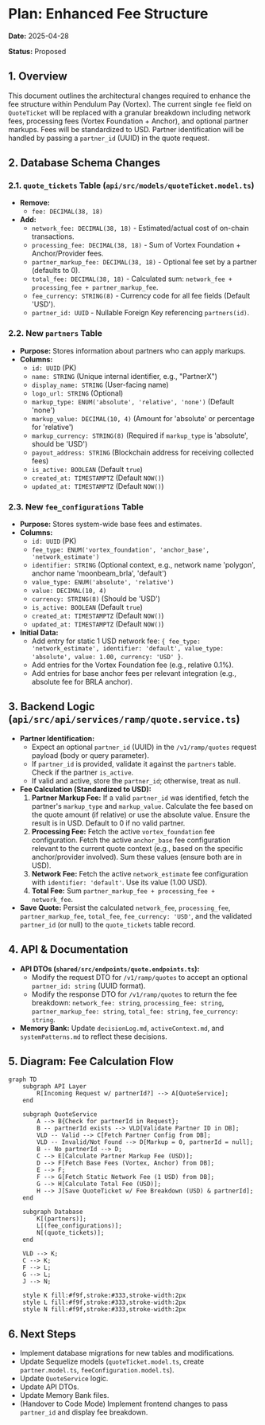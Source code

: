 # Plan: Enhanced Fee Structure

**Date:** 2025-04-28

**Status:** Proposed

## 1. Overview

This document outlines the architectural changes required to enhance the fee structure within Pendulum Pay (Vortex). The current single `fee` field on `QuoteTicket` will be replaced with a granular breakdown including network fees, processing fees (Vortex Foundation + Anchor), and optional partner markups. Fees will be standardized to USD. Partner identification will be handled by passing a `partner_id` (UUID) in the quote request.

## 2. Database Schema Changes

### 2.1. `quote_tickets` Table (`api/src/models/quoteTicket.model.ts`)

*   **Remove:**
    *   `fee: DECIMAL(38, 18)`
*   **Add:**
    *   `network_fee: DECIMAL(38, 18)` - Estimated/actual cost of on-chain transactions.
    *   `processing_fee: DECIMAL(38, 18)` - Sum of Vortex Foundation + Anchor/Provider fees.
    *   `partner_markup_fee: DECIMAL(38, 18)` - Optional fee set by a partner (defaults to 0).
    *   `total_fee: DECIMAL(38, 18)` - Calculated sum: `network_fee + processing_fee + partner_markup_fee`.
    *   `fee_currency: STRING(8)` - Currency code for all fee fields (Default 'USD').
    *   `partner_id: UUID` - Nullable Foreign Key referencing `partners(id)`.

### 2.2. New `partners` Table

*   **Purpose:** Stores information about partners who can apply markups.
*   **Columns:**
    *   `id: UUID` (PK)
    *   `name: STRING` (Unique internal identifier, e.g., "PartnerX")
    *   `display_name: STRING` (User-facing name)
    *   `logo_url: STRING` (Optional)
    *   `markup_type: ENUM('absolute', 'relative', 'none')` (Default 'none')
    *   `markup_value: DECIMAL(10, 4)` (Amount for 'absolute' or percentage for 'relative')
    *   `markup_currency: STRING(8)` (Required if `markup_type` is 'absolute', should be 'USD')
    *   `payout_address: STRING` (Blockchain address for receiving collected fees)
    *   `is_active: BOOLEAN` (Default `true`)
    *   `created_at: TIMESTAMPTZ` (Default `NOW()`)
    *   `updated_at: TIMESTAMPTZ` (Default `NOW()`)

### 2.3. New `fee_configurations` Table

*   **Purpose:** Stores system-wide base fees and estimates.
*   **Columns:**
    *   `id: UUID` (PK)
    *   `fee_type: ENUM('vortex_foundation', 'anchor_base', 'network_estimate')`
    *   `identifier: STRING` (Optional context, e.g., network name 'polygon', anchor name 'moonbeam_brla', 'default')
    *   `value_type: ENUM('absolute', 'relative')`
    *   `value: DECIMAL(10, 4)`
    *   `currency: STRING(8)` (Should be 'USD')
    *   `is_active: BOOLEAN` (Default `true`)
    *   `created_at: TIMESTAMPTZ` (Default `NOW()`)
    *   `updated_at: TIMESTAMPTZ` (Default `NOW()`)
*   **Initial Data:**
    *   Add entry for static 1 USD network fee: `{ fee_type: 'network_estimate', identifier: 'default', value_type: 'absolute', value: 1.00, currency: 'USD' }`.
    *   Add entries for the Vortex Foundation fee (e.g., relative 0.1%).
    *   Add entries for base anchor fees per relevant integration (e.g., absolute fee for BRLA anchor).

## 3. Backend Logic (`api/src/api/services/ramp/quote.service.ts`)

*   **Partner Identification:**
    *   Expect an optional `partner_id` (UUID) in the `/v1/ramp/quotes` request payload (body or query parameter).
    *   If `partner_id` is provided, validate it against the `partners` table. Check if the partner `is_active`.
    *   If valid and active, store the `partner_id`; otherwise, treat as null.
*   **Fee Calculation (Standardized to USD):**
    1.  **Partner Markup Fee:** If a valid `partner_id` was identified, fetch the partner's `markup_type` and `markup_value`. Calculate the fee based on the quote amount (if relative) or use the absolute value. Ensure the result is in USD. Default to 0 if no valid partner.
    2.  **Processing Fee:** Fetch the active `vortex_foundation` fee configuration. Fetch the active `anchor_base` fee configuration relevant to the current quote context (e.g., based on the specific anchor/provider involved). Sum these values (ensure both are in USD).
    3.  **Network Fee:** Fetch the active `network_estimate` fee configuration with `identifier: 'default'`. Use its value (1.00 USD).
    4.  **Total Fee:** Sum `partner_markup_fee + processing_fee + network_fee`.
*   **Save Quote:** Persist the calculated `network_fee`, `processing_fee`, `partner_markup_fee`, `total_fee`, `fee_currency: 'USD'`, and the validated `partner_id` (or null) to the `quote_tickets` table record.

## 4. API & Documentation

*   **API DTOs (`shared/src/endpoints/quote.endpoints.ts`):**
    *   Modify the request DTO for `/v1/ramp/quotes` to accept an optional `partner_id: string` (UUID format).
    *   Modify the response DTO for `/v1/ramp/quotes` to return the fee breakdown: `network_fee: string`, `processing_fee: string`, `partner_markup_fee: string`, `total_fee: string`, `fee_currency: string`.
*   **Memory Bank:** Update `decisionLog.md`, `activeContext.md`, and `systemPatterns.md` to reflect these decisions.

## 5. Diagram: Fee Calculation Flow

```mermaid
graph TD
    subgraph API Layer
        R[Incoming Request w/ partnerId?] --> A[QuoteService];
    end

    subgraph QuoteService
        A --> B{Check for partnerId in Request};
        B -- partnerId exists --> VLD[Validate Partner ID in DB];
        VLD -- Valid --> C[Fetch Partner Config from DB];
        VLD -- Invalid/Not Found --> D[Markup = 0, partnerId = null];
        B -- No partnerId --> D;
        C --> E[Calculate Partner Markup Fee (USD)];
        D --> F[Fetch Base Fees (Vortex, Anchor) from DB];
        E --> F;
        F --> G[Fetch Static Network Fee (1 USD) from DB];
        G --> H[Calculate Total Fee (USD)];
        H --> J[Save QuoteTicket w/ Fee Breakdown (USD) & partnerId];
    end

    subgraph Database
        K[(partners)];
        L[(fee_configurations)];
        N[(quote_tickets)];
    end

    VLD --> K;
    C --> K;
    F --> L;
    G --> L;
    J --> N;

    style K fill:#f9f,stroke:#333,stroke-width:2px
    style L fill:#f9f,stroke:#333,stroke-width:2px
    style N fill:#f9f,stroke:#333,stroke-width:2px
```

## 6. Next Steps

*   Implement database migrations for new tables and modifications.
*   Update Sequelize models (`quoteTicket.model.ts`, create `partner.model.ts`, `feeConfiguration.model.ts`).
*   Update `QuoteService` logic.
*   Update API DTOs.
*   Update Memory Bank files.
*   (Handover to Code Mode) Implement frontend changes to pass `partner_id` and display fee breakdown.
